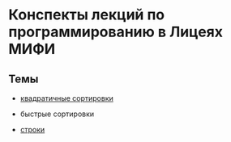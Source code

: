 # Конспекты лекций по программированию в Лицеях МИФИ

## Темы

- [квадратичные сортировки](https://github.com/TryKuhn/Lyceum1523/blob/main/squareSortings/HowToSortRUS.md)

- быстрые сортировки

- [строки](https://github.com/TryKuhn/Lyceum1523/blob/main/strings/howToUseRus.md)

